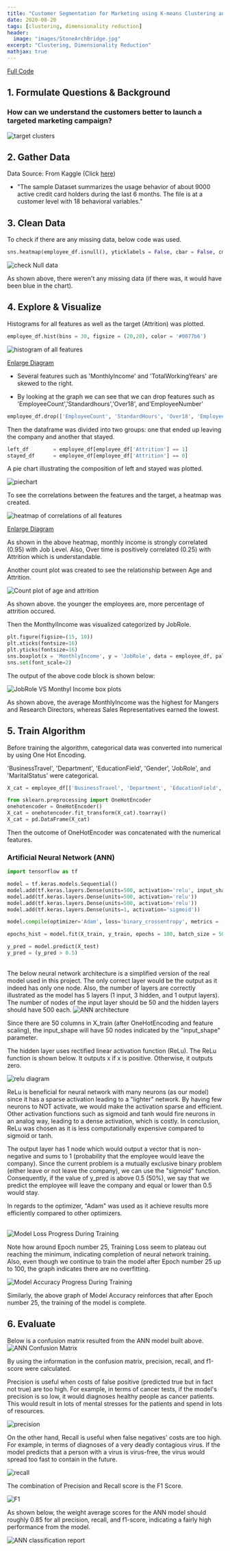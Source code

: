 ```yaml
---
title: "Customer Segmentation for Marketing using K-means Clustering and Autoencoder"
date: 2020-08-20
tags: [clustering, dimensionality reduction]
header:
  image: "images/StoneArchBridge.jpg"
excerpt: "Clustering, Dimensionality Reduction"
mathjax: true
---
```


[Full Code](https://github.com/yoonkwon-yi/Project01-Prediction_of_Employee_Attrition_using_Artificial_Neural_Network/blob/master/Project01-Prediction_of_Employee_Attrition_using_Artificial_Neural_Network.ipynb)

## 1. Formulate Questions & Background

### How can we understand the customers better to launch a targeted marketing campaign?


<img src="{{site.url}}{{site.baseurl}}/images/Project02-Marketing/target.jpg" alt="target clusters">

## 2. Gather Data

Data Source: From Kaggle (Click [here](https://www.kaggle.com/arjunbhasin2013/ccdata))

- "The sample Dataset summarizes the usage behavior of about 9000 active credit card holders during the last 6 months. The file is at a customer level with 18 behavioral variables."

## 3. Clean Data


To check if there are any missing data, below code was used.
```python
sns.heatmap(employee_df.isnull(), yticklabels = False, cbar = False, cmap="Blues")
```
<img src="{{site.url}}{{site.baseurl}}/images/Project01-HR/isNull.png" alt="check Null data">

As shown above, there weren't any missing data (if there was, it would have been blue in the chart).

## 4. Explore & Visualize

Histograms for all features as well as the target (Attrition) was plotted.



```python
employee_df.hist(bins = 30, figsize = (20,20), color = '#0077b6')
```

<img src="{{site.url}}{{site.baseurl}}/images/Project01-HR/AllFeaturesGraphed.png" alt="histogram of all features">

[Enlarge Diagram](https://yoonkwon-yi.github.io/images/Project01-HR/AllFeaturesGraphed.png)

* Several features such as 'MonthlyIncome' and 'TotalWorkingYears' are skewed to the right.

* By looking at the graph we can see that we can drop features such as 'EmployeeCount','Standardhours','Over18', and'EmployeeNumber'


```python
employee_df.drop(['EmployeeCount', 'StandardHours', 'Over18', 'EmployeeNumber'], axis=1, inplace=True)
```

Then the dataframe was divided into two groups: one that ended up leaving the company and another that stayed.


```python
left_df        = employee_df[employee_df['Attrition'] == 1]
stayed_df      = employee_df[employee_df['Attrition'] == 0]
```

A pie chart illustrating the composition of left and stayed was plotted.


<img src="{{site.url}}{{site.baseurl}}/images/Project01-HR/piechart.png" alt="piechart" align= "middle">

To see the correlations between the features and the target, a heatmap was created.

<img src="{{site.url}}{{site.baseurl}}/images/Project01-HR/correlations.png" alt="heatmap of correlations of all features">

[Enlarge Diagram](https://yoonkwon-yi.github.io/images/Project01-HR/correlations.png)

As shown in the above heatmap, monthly income is strongly correlated (0.95) with Job Level. Also, Over time is positively correlated (0.25) with Attrition which is understandable.


Another count plot was created to see the relationship between Age and Attrition.


<img src="{{site.url}}{{site.baseurl}}/images/Project01-HR/AgeAttrition.png" alt="Count plot of age and attrition">

As shown above. the younger the employees are, more percentage of attrition occured.


Then the MonthylIncome was visualized categorized by JobRole.

```python
plt.figure(figsize=(15, 10))
plt.xticks(fontsize=16)
plt.yticks(fontsize=16)
sns.boxplot(x = 'MonthlyIncome', y = 'JobRole', data = employee_df, palette='pastel')
sns.set(font_scale=2)
```
The output of the above code block is shown below:

<img src="{{site.url}}{{site.baseurl}}/images/Project01-HR/JobeRoleVSIncome.png" alt="JobRole VS Monthyl Income box plots">

As shown above, the average MonthlyIncome was the highest for Mangers and Research Directors, whereas Sales Representatives earned the lowest.

## 5. Train Algorithm

Before training the algorithm, categorical data was converted into numerical by using One Hot Encoding.

'BusinessTravel', 'Department', 'EducationField', 'Gender', 'JobRole', and 'MaritalStatus' were categorical.

```python
X_cat = employee_df[['BusinessTravel', 'Department', 'EducationField', 'Gender', 'JobRole', 'MaritalStatus']]

from sklearn.preprocessing import OneHotEncoder
onehotencoder = OneHotEncoder()
X_cat = onehotencoder.fit_transform(X_cat).toarray()
X_cat = pd.DataFrame(X_cat)
```

Then the outcome of OneHotEncoder was concatenated with the numerical features.

### Artificial Neural Network (ANN)

```python
import tensorflow as tf

model = tf.keras.models.Sequential()
model.add(tf.keras.layers.Dense(units=500, activation='relu', input_shape=(50, )))
model.add(tf.keras.layers.Dense(units=500, activation='relu'))
model.add(tf.keras.layers.Dense(units=500, activation='relu'))
model.add(tf.keras.layers.Dense(units=1, activation='sigmoid'))

model.compile(optimizer='Adam', loss='binary_crossentropy', metrics = ['accuracy'])

epochs_hist = model.fit(X_train, y_train, epochs = 100, batch_size = 50)

y_pred = model.predict(X_test)
y_pred = (y_pred > 0.5)
```

<br />
The below neural network architecture is a simplified version of the real model used in this project. The only correct layer would be the output as it indeed has only one node. Also, the number of layers are correctly illustrated as the model has 5 layers (1 input, 3 hidden, and 1 output layers). The number of nodes of the input layer should be 50 and the hidden layers should have 500 each.

<img src="{{site.url}}{{site.baseurl}}/images/Project01-HR/ANNDiagram.JPG" alt="ANN architecture">


Since there are 50 columns in X_train (after OneHotEncoding and feature scaling), the input_shape will have 50 nodes indicated by the "input_shape" parameter.

The hidden layer uses rectified linear activation function (ReLu). The ReLu function is shown below. It outputs x if x is positive. Otherwise, it outputs zero.

<img src="{{site.url}}{{site.baseurl}}/images/Project01-HR/relu.jpg" alt="relu diagram">

ReLu is beneficial for neural network with many neurons (as our model) since it has a sparse activation leading to a "lighter" network. By having few neurons to NOT activate, we would make the activation sparse and efficient. Other activation functions such as sigmoid and tanh would fire neurons in an analog way, leading to a dense activation, which is costly. In conclusion, ReLu was chosen as it is less computationally expensive compared to sigmoid or tanh.

The output layer has 1 node which would output a vector that is non-negative and sums to 1 (probability that the employee would leave the company). Since the current problem is a mutually exclusive binary problem (either leave or not leave the company), we can use the "sigmoid" function. Consequently, if the value of y_pred is above 0.5 (50%), we say that we predict the employee will leave the company and equal or lower than 0.5 would stay.

In regards to the optimizer, "Adam" was used as it achieve results more efficiently compared to other optimizers.

<br />

<img src="{{site.url}}{{site.baseurl}}/images/Project01-HR/ANNLoss.png" alt="Model Loss Progress During Training">

Note how around Epoch number 25, Training Loss seem to plateau out reaching the minimum, indicating completion of neural network training. Also, even though we continue to train the model after Epoch number 25 up to 100, the graph indicates there are no overfitting.

<img src="{{site.url}}{{site.baseurl}}/images/Project01-HR/ANNAccuracy.png" alt="Model Accuracy Progress During Training">

Similarly, the above graph of Model Accuracy reinforces that after Epoch number 25, the training of the model is complete.



## 6. Evaluate

Below is a confusion matrix resulted from the ANN model built above.
<br />
<img src="{{site.url}}{{site.baseurl}}/images/Project01-HR/cm.png" alt="ANN Confusion Matrix">

By using the information in the confusion matrix, precision, recall, and f1-score were calculated.


Precision is useful when costs of false positive (predicted true but in fact not true) are too high. For example, in terms of cancer tests, if the model's precision is so low, it would diagnoses healthy people as cancer patients. This would result in lots of mental stresses for the patients and spend in lots of resources.

<img src="{{site.url}}{{site.baseurl}}/images/Project01-HR/Precision.png" alt="precision">


On the other hand, Recall is useful when false negatives' costs are too high. For example, in terms of diagnoses of a very deadly contagious virus. If the model predicts that a person with a virus is virus-free, the virus would spread too fast to contain in the future.

<img src="{{site.url}}{{site.baseurl}}/images/Project01-HR/Recall.png" alt="recall">

The combination of Precision and Recall score is the F1 Score.

<img src="{{site.url}}{{site.baseurl}}/images/Project01-HR/F1.png" alt="F1">

As shown below, the weight average scores for the ANN model should roughly 0.85 for all precision, recall, and f1-score, indicating a fairly high performance from the model.

<img src="{{site.url}}{{site.baseurl}}/images/Project01-HR/ANNScores.JPG" alt="ANN classification report">






<!--
Here's some basic text.

And here's some *italics*

Here's some **bold** text. -->
<!--
What about a [link](https://github.com/yoonkwon-yi)?
Here's a bulleted list:

* First item
+ Second item
- Third item


Here's a numbered list:
1. First
2. Second
3. Third -->

<!--
Python code block:

```python
import numpy as np

def test_function(x,y):
  z= np.sum(x,y)
  return z
``` -->

<!--
Here's some inline code 'x+y'

Here's an image:
<img src="{{site.url}}{{site.baseurl}}/images/DominicYiPortrait.jpg" alt="linearly separable data">


Here's another image using Kramdown:
![alt]({{site.url}}{{site.baseurl}}/images/DominicYiPortrait.jpg)

Here's some math:
$$z=x+y$$

You can also put it inline $$z=x+y$$ -->
